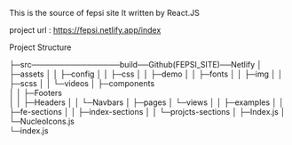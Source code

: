 This is the source of fepsi site
It written by React.JS

project url : https://fepsi.netlify.app/index

Project Structure

├─src────────────────build──Github(FEPSI_SITE)──Netlify
│  ├─assets
│  │  ├─config
│  │  ├─css
│  │  ├─demo
│  │  ├─fonts
│  │  ├─img
│  │  ├─scss
│  │  └─videos
│  ├─components  
│  │  ├─Footers    
│  │  ├─Headers
│  │  └─Navbars
│  ├─pages
│  └─views
│     │  ├─examples
│     │  ├─fe-sections
│     │  ├─index-sections
│     │  └─projcts-sections
│     ├─Index.js
│     └─NucleoIcons.js     
└─index.js
